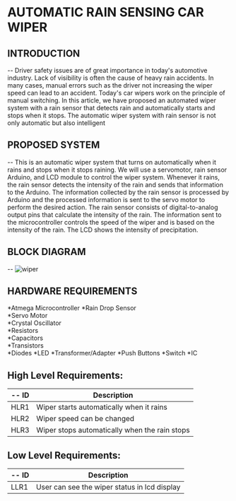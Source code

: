 # AUTOMATIC RAIN SENSING CAR WIPER


## INTRODUCTION
-- Driver safety issues are of great importance in today's automotive industry. Lack of visibility is often the cause of heavy rain accidents. In many cases, manual errors such as the driver not increasing the wiper speed can lead to an accident. Today's car wipers work on the principle of manual switching. In this article, we have proposed an automated wiper system with a rain sensor that detects rain and automatically starts and stops when it stops. The automatic wiper system with rain sensor is not only automatic but also intelligent


## PROPOSED SYSTEM
-- This is an automatic wiper system that turns on automatically when it rains and stops when it stops raining. We will use a servomotor, rain sensor Arduino, and LCD module to control the wiper system. Whenever it rains, the rain sensor detects the intensity of the rain and sends that information to the Arduino. The information collected by the rain sensor is processed by Arduino and the processed information is sent to the servo motor to perform the desired action. The rain sensor consists of digital-to-analog output pins that calculate the intensity of the rain. The information sent to the microcontroller controls the speed of the wiper and is based on the intensity of the rain. The LCD shows the intensity of precipitation. 


## BLOCK DIAGRAM
--   ![wiper](https://user-images.githubusercontent.com/99133249/155835355-eb0a6445-fae6-4e4d-8a89-654f7c0a57eb.jpg)


## HARDWARE REQUIREMENTS
*Atmega Microcontroller
*Rain Drop Sensor               
*Servo Motor                    
*Crystal Oscillator             
*Resistors                        
*Capacitors                                      
*Transistors                      
*Diodes
*LED
*Transformer/Adapter
*Push Buttons
*Switch
*IC

## High Level Requirements:
-- ID | Description |
----- | ------------|
HLR1| Wiper starts automatically when it rains | 
HLR2| Wiper speed can be changed | 
HLR3| Wiper stops automatically when the rain stops| 

## Low Level Requirements:
-- ID | Description | 
----- | ------------|
LLR1| User can see the wiper status in lcd display |
 
